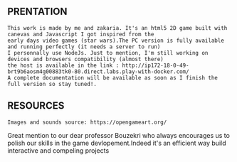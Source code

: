 ## PRENTATION
```
This work is made by me and zakaria. It's an html5 2D game built with canevas and Javascript I got inspired from the 
early days video games (star wars).The PC version is fully available and running perfectly (it needs a server to run)
I personnally use NodeJs. Just to mention, I'm still working on devices and browsers compatibility (almost there)
the host is available in the link : http://ip172-18-0-49-brt9b6aosm4g00883tk0-80.direct.labs.play-with-docker.com/
A complete documentation will be available as soon as I finish the full version so stay tuned!.
```

## RESOURCES
````
Images and sounds source: https://opengameart.org/
````
Great mention to our dear professor Bouzekri who always encourages us to polish our skills in the game devlopement.Indeed it's an efficient way build interactive and compeling projects 
